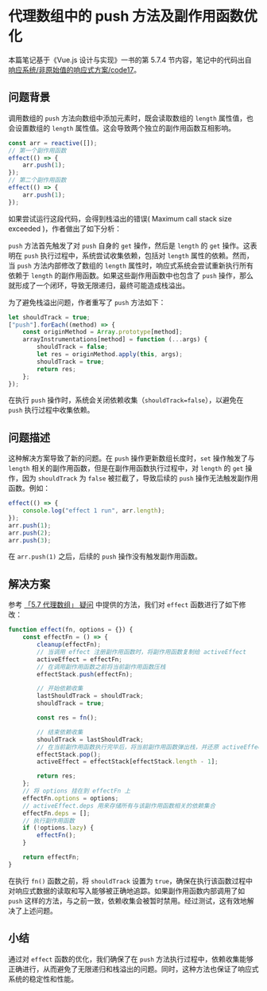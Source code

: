 # 代理数组中的 push 方法及副作用函数优化

本篇笔记基于《Vue.js 设计与实现》一书的第 5.7.4 节内容，笔记中的代码出自 [响应系统/非原始值的响应式方案/code17](https://github.com/HcySunYang/code-for-vue-3-book/blob/0c8d230c01f7d9b6757a8de0cdf2346dafcd8ccb/course4-%E5%93%8D%E5%BA%94%E7%B3%BB%E7%BB%9F/2.%20%E9%9D%9E%E5%8E%9F%E5%A7%8B%E5%80%BC%E7%9A%84%E5%93%8D%E5%BA%94%E5%BC%8F%E6%96%B9%E6%A1%88/code17.html#L55)。

## 问题背景

调用数组的 `push` 方法向数组中添加元素时，既会读取数组的 `length` 属性值，也会设置数组的 `length` 属性值。这会导致两个独立的副作用函数互相影响。

```javascript
const arr = reactive([]);
// 第一个副作用函数
effect(() => {
    arr.push(1);
});
// 第二个副作用函数
effect(() => {
    arr.push(1);
});
```

如果尝试运行这段代码，会得到栈溢出的错误( Maximum call stack size exceeded )，作者做出了如下分析：

`push` 方法首先触发了对 `push` 自身的 `get` 操作，然后是 `length` 的 `get` 操作。这表明在 `push` 执行过程中，系统尝试收集依赖，包括对 `length` 属性的依赖。然而，当 `push` 方法内部修改了数组的 `length` 属性时，响应式系统会尝试重新执行所有依赖于 `length` 的副作用函数。如果这些副作用函数中也包含了 `push` 操作，那么就形成了一个闭环，导致无限递归，最终可能造成栈溢出。

为了避免栈溢出问题，作者重写了 `push` 方法如下：

```javascript
let shouldTrack = true;
["push"].forEach((method) => {
    const originMethod = Array.prototype[method];
    arrayInstrumentations[method] = function (...args) {
        shouldTrack = false;
        let res = originMethod.apply(this, args);
        shouldTrack = true;
        return res;
    };
});
```

在执行 `push` 操作时，系统会关闭依赖收集（`shouldTrack=false`），以避免在 `push` 执行过程中收集依赖。

## 问题描述

这种解决方案导致了新的问题。在 `push` 操作更新数组长度时，`set` 操作触发了与 `length` 相关的副作用函数，但是在副作用函数执行过程中，对 `length` 的 `get` 操作，因为 `shouldTrack` 为 `false` 被拦截了，导致后续的 `push` 操作无法触发副作用函数。例如：

```javascript
effect(() => {
    console.log("effect 1 run", arr.length);
});
arr.push(1);
arr.push(2);
arr.push(3);
```

在 `arr.push(1)` 之后，后续的 `push` 操作没有触发副作用函数。

## 解决方案

参考 [「5.7 代理数组」 疑问](https://github.com/HcySunYang/code-for-vue-3-book/issues/80) 中提供的方法，我们对 `effect` 函数进行了如下修改：

```javascript
function effect(fn, options = {}) {
    const effectFn = () => {
        cleanup(effectFn);
        // 当调用 effect 注册副作用函数时，将副作用函数复制给 activeEffect
        activeEffect = effectFn;
        // 在调用副作用函数之前将当前副作用函数压栈
        effectStack.push(effectFn);

        // 开始依赖收集
        lastShouldTrack = shouldTrack;
        shouldTrack = true;

        const res = fn();

        // 结束依赖收集
        shouldTrack = lastShouldTrack;
        // 在当前副作用函数执行完毕后，将当前副作用函数弹出栈，并还原 activeEffect 为之前的值
        effectStack.pop();
        activeEffect = effectStack[effectStack.length - 1];

        return res;
    };
    // 将 options 挂在到 effectFn 上
    effectFn.options = options;
    // activeEffect.deps 用来存储所有与该副作用函数相关的依赖集合
    effectFn.deps = [];
    // 执行副作用函数
    if (!options.lazy) {
        effectFn();
    }

    return effectFn;
}
```

在执行 `fn()` 函数之前，将 `shouldTrack` 设置为 `true`，确保在执行该函数过程中对响应式数据的读取和写入能够被正确地追踪。如果副作用函数内部调用了如 `push` 这样的方法，与之前一致，依赖收集会被暂时禁用。经过测试，这有效地解决了上述问题。

## 小结

通过对 `effect` 函数的优化，我们确保了在 `push` 方法执行过程中，依赖收集能够正确进行，从而避免了无限递归和栈溢出的问题。同时，这种方法也保证了响应式系统的稳定性和性能。
